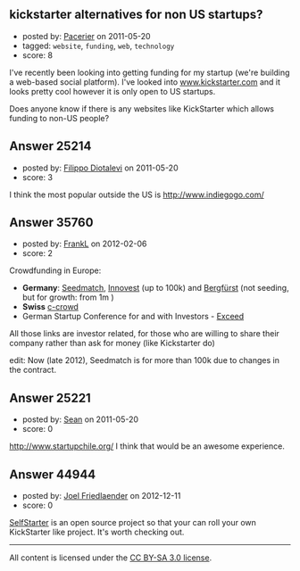 ## kickstarter alternatives for non US startups?

- posted by: [Pacerier](https://stackexchange.com/users/-1/10334-pacerier) on 2011-05-20
- tagged: `website`, `funding`, `web`, `technology`
- score: 8

I've recently been looking into getting funding for my startup (we're building a web-based social platform). I've looked into www.kickstarter.com and it looks pretty cool however it is only open to US startups.

Does anyone know if there is any websites like KickStarter which allows funding to non-US people?


## Answer 25214

- posted by: [Filippo Diotalevi](https://stackexchange.com/users/-1/4482-filippo-diotalevi) on 2011-05-20
- score: 3

I think the most popular outside the US is http://www.indiegogo.com/


## Answer 35760

- posted by: [FrankL](https://stackexchange.com/users/-1/16211-frankl) on 2012-02-06
- score: 2

<p>Crowdfunding in Europe:</p>

<ul>
<li><strong>Germany</strong>: <a href="https://www.seedmatch.de/" rel="nofollow">Seedmatch</a>, <a href="http://innovestment.de/" rel="nofollow">Innovest</a> (up to 100k) and <a href="http://de.bergfuerst.com/" rel="nofollow">Bergfürst</a> (not seeding, but for growth: from 1m )</li>
<li><strong>Swiss</strong> <a href="http://www.c-crowd.com/en/home/" rel="nofollow">c-crowd</a></li>
<li>German Startup Conference for and with Investors - <a href="http://www.amiando.com/exceed2012.html" rel="nofollow">Exceed</a></li>
</ul>

<p>All those links are investor related, for those who are willing to share their company rather than ask for money (like Kickstarter do)</p>

<p>edit: Now (late 2012), Seedmatch is for more than 100k due to changes in the contract.</p>



## Answer 25221

- posted by: [Sean](https://stackexchange.com/users/-1/6610-sean) on 2011-05-20
- score: 0

http://www.startupchile.org/  I think that would be an awesome experience.


## Answer 44944

- posted by: [Joel Friedlaender](https://stackexchange.com/users/-1/5543-joel-friedlaender) on 2012-12-11
- score: 0

<p><a href="http://selfstarter.us/" rel="nofollow">SelfStarter</a> is an open source project so that your can roll your own KickStarter like project.  It's worth checking out.</p>




---

All content is licensed under the [CC BY-SA 3.0 license](https://creativecommons.org/licenses/by-sa/3.0/).
